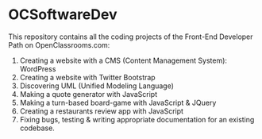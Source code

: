 # OCSoftwareDev

This repository contains all the coding projects of the Front-End
Developer Path on OpenClassrooms.com:

1. Creating a website with a CMS (Content Management System): WordPress
2. Creating a website with Twitter Bootstrap
3. Discovering UML (Unified Modeling Language)
4. Making a quote generator with JavaScript
5. Making a turn-based board-game with JavaScript & JQuery
6. Creating a restaurants review app with JavaScript
7. Fixing bugs, testing & writing appropriate documentation for an existing codebase.
